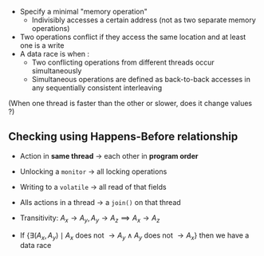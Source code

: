 - Specify a minimal "memory operation"
	- Indivisibly accesses a certain address (not as two separate memory operations)
- Two operations conflict if they access the same location and at least one is a write
- A data race is when :
	- Two conflicting operations from different threads occur simultaneously
	- Simultaneous operations are defined as back-to-back accesses in any sequentially consistent interleaving

(When one thread is faster than the other or slower, does it change values ?)

## Checking using Happens-Before relationship
- Action in **same thread** $\rightarrow$ each other in **program order**
- Unlocking a `monitor` $\rightarrow$ all locking operations
- Writing to a `volatile` $\rightarrow$ all read of that fields
- Alls actions in a thread $\rightarrow$ a `join()` on that thread
- Transitivity: $A_x \rightarrow A_y, A_y \rightarrow A_z \implies A_x \rightarrow A_z$

- If $\{\exists (A_x, A_y) \mid A_x \text{ does not } \rightarrow A_y \land A_y \text{ does not } \rightarrow A_x\}$ then we have a data race